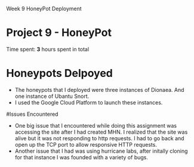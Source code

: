 Week 9 HoneyPot Deployment
# Project 9 - HoneyPot

Time spent: **3** hours spent in total

# Honeypots Delpoyed
* The honeypots that I deployed were three instances of Dionaea. And one instance of Ubantu Snort.
* I used the Google Cloud Platform to launch these instances.

#Issues Encountered 
* One big issue that I encountered while doing this assignment was accessing the site after I had created MHN. I realized that the site was alive but it was not responding to http requests. I had to go back and open up the TCP port to allow responsive HTTP requests.
* Another issue that I had was using hurricane labs, after initally cloning for that instance I was founded with a variety of bugs.

 
 

